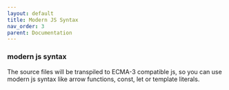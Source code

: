 ```yaml
---
layout: default
title: Modern JS Syntax
nav_order: 3
parent: Documentation
---
```


### modern js syntax
The source files will be transpiled to ECMA-3 compatible js, so you can use modern js syntax like arrow functions, const, let or template literals.